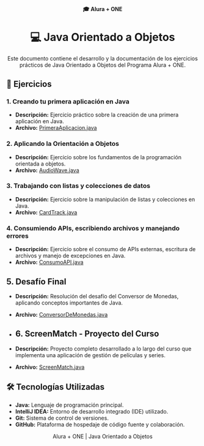 <h4 align="center">
  🎓 Alura + ONE
</h4>

<h1 align="center">
  💻 Java Orientado a Objetos
</h1>

<p align="center">
  Este documento contiene el desarrollo y la documentación de los ejercicios prácticos de Java Orientado a Objetos del Programa Alura + ONE.
</p>

## 📝 Ejercicios

### 1. Creando tu primera aplicación en Java
- **Descripción:** Ejercicio práctico sobre la creación de una primera aplicación en Java.
- **Archivo:** [PrimeraAplicacion.java](./1-CreandoPrimeraAplicacion/PrimeraAplicacion/src)

### 2. Aplicando la Orientación a Objetos
- **Descripción:** Ejercicio sobre los fundamentos de la programación orientada a objetos.
- **Archivo:** [AudioWave.java](./2-AplicandoPOO/Desafio2/src/com/thiagov2a/audiowave/AudioWave.java)

### 3. Trabajando con listas y colecciones de datos
- **Descripción:** Ejercicio sobre la manipulación de listas y colecciones en Java.
- **Archivo:** [CardTrack.java](./3-TrabajandoConListas/Desafio3/src/com/thiagov2a/cardtrack/CardTrack.java)

### 4. Consumiendo APIs, escribiendo archivos y manejando errores
- **Descripción:** Ejercicio sobre el consumo de APIs externas, escritura de archivos y manejo de excepciones en Java.
- **Archivo:** [ConsumoAPI.java](./4-ConsumiendoAPIs/ConsumoAPI.java)

## 5. Desafío Final
- **Descripción:** Resolución del desafío del Conversor de Monedas, aplicando conceptos importantes de Java.
- **Archivo:** [ConversorDeMonedas.java](./5-DesafioFinal/ConversorDeMonedas.java)

- ## 6. ScreenMatch - Proyecto del Curso
- **Descripción:** Proyecto completo desarrollado a lo largo del curso que implementa una aplicación de gestión de películas y series.
- **Archivo:** [ScreenMatch.java](./6-ScreenMatch/ScreenMatch/src/com/thiagov2a/screenmatch/ScreenMatch.java)

## 🛠 Tecnologías Utilizadas
- **Java:** Lenguaje de programación principal.
- **IntelliJ IDEA:** Entorno de desarrollo integrado (IDE) utilizado.
- **Git:** Sistema de control de versiones.
- **GitHub:** Plataforma de hospedaje de código fuente y colaboración.
  
<p align="center">
  Alura + ONE | Java Orientado a Objetos
</p>
